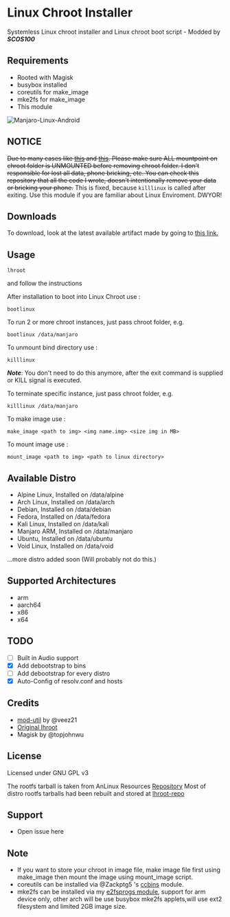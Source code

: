 # Linux Chroot Installer

Systemless Linux chroot installer and Linux chroot boot script - Modded by ***SCOS100***

## Requirements
- Rooted with Magisk
- busybox installed
- coreutils for make_image
- mke2fs for make_image
- This module

![Manjaro-Linux-Android](https://i.ibb.co/gdpw8QG/lhroot.png)

## NOTICE
~~Due to many cases like [this](https://github.com/FerryAr/lhroot/issues/18) and [this](https://github.com/FerryAr/lhroot/issues/21). Please make sure ALL mountpoint on chroot folder is UNMOUNTED before removing chroot folder. I don't responsible for lost all data, phone bricking, etc. You can check this repository that all the code I wrote, doesn't intentionally remove your data or bricking your phone.~~
This is fixed, because `killlinux` is called after exiting. Use this module if you are familiar about Linux Enviroment. DWYOR!

## Downloads

To download, look at the latest available artifact made by going to [this link.](https://github.com/SCOS100/lhroot/actions)

## Usage

```console
lhroot
```

and follow the instructions

After installation to boot into Linux Chroot use :

```console
bootlinux
```

To run 2 or more chroot instances, just pass chroot folder, e.g.

```console
bootlinux /data/manjaro
```

To unmount bind directory use :

```console
killlinux
```

***Note***: You don't need to do this anymore, after the exit command is supplied or KILL signal is executed.

To terminate specific instance, just pass chroot folder, e.g.

```console
killlinux /data/manjaro
```

To make image use :

```console
make_image <path to img> <img name.img> <size img in MB>
```

To mount image use : 

```console
mount_image <path to img> <path to linux directory>
```

## Available Distro
- Alpine Linux, Installed on /data/alpine
- Arch Linux, Installed on /data/arch
- Debian, Installed on /data/debian
- Fedora, Installed on /data/fedora
- Kali Linux, Installed on /data/kali
- Manjaro ARM, Installed on /data/manjaro
- Ubuntu, Installed on /data/ubuntu
- Void Linux, Installed on /data/void

...more distro added soon (Will probably not do this.)

## Supported Architectures
- arm
- aarch64
- x86
- x64

## TODO
- [ ] Built in Audio support
- [x] Add debootstrap to bins
- [ ] Add debootstrap for every distro
- [x] Auto-Config of resolv.conf and hosts

## Credits
- [mod-util](https://github.com/veez21/mod-util) by @veez21
- [Original lhroot](https://github.com/FerryAr/lhroot)
- Magisk by @topjohnwu

## License
Licensed under GNU GPL v3

The rootfs tarball is taken from AnLinux Resources [Repository](https://github.com/EXALAB/Anlinux-Resources)
Most of distro rootfs tarballs had been rebuilt and stored at [lhroot-repo](https://github.com/FerryAr/lhroot-repo)

## Support
- Open issue here

## Note
- If you want to store your chroot in image file, make image file first using make_image then mount the image using mount_image script.
- coreutils can be installed via @Zackptg5 's [ccbins](https://github.com/Magisk-Modules-Repo/ccbins) module.
- mke2fs can be installed via my [e2fsprogs module](https://github.com/FerryAr/e2fsprogs-arm), support for arm device only, other arch will be use busybox mke2fs applets,will use ext2 filesystem and limited 2GB image size.
